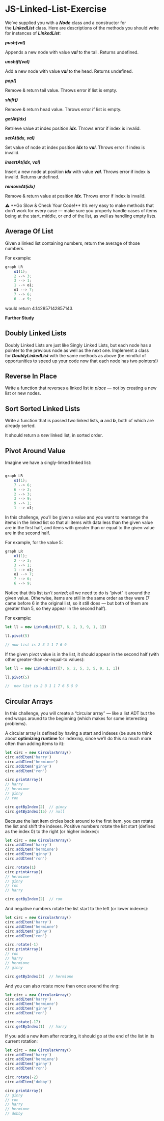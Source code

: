 # JS-Linked-List-Exercise

We’ve supplied you with a ***Node*** class and a constructor for the ***LinkedList*** class. Here are descriptions of the methods you should write for instances of ***LinkedList***:

***push(val)***

Appends a new node with value ***val*** to the tail. Returns undefined.

***unshift(val)***

Add a new node with value ***val*** to the head. Returns undefined.

***pop()***

Remove & return tail value. Throws error if list is empty.

***shift()***

Remove & return head value. Throws error if list is empty.

***getAt(idx)***

Retrieve value at index position ***idx***. Throws error if index is invalid.

***setAt(idx, val)***

Set value of node at index position ***idx*** to ***val***. Throws error if index is invalid.

***insertAt(idx, val)***

Insert a new node at position ***idx*** with value ***val***. Throws error if index is invalid. Returns undefined.

***removeAt(idx)***

Remove & return value at position ***idx***. Throws error if index is invalid.

<aside>
⚠️ **Go Slow & Check Your Code!**
It’s very easy to make methods that don’t work for every case — make sure you properly handle cases of items being at the start, middle, or end of the list, as well as handling empty lists.

</aside>

## **Average Of List**

Given a linked list containing numbers, return the average of those numbers.

For example:

```jsx
graph LR
	o1(1);
	2 --> 3;
	3 --> 1;
	1 --> o1;
	o1 --> 7;
	7 --> 6;
	6 --> 9;
```

 would return 4.142857142857143.

**Further Study**

## **Doubly Linked Lists**

Doubly Linked Lists are just like Singly Linked Lists, but each node has a pointer to the previous node as well as the next one. Implement a class for ***DoublyLinkedList*** with the same methods as above (be mindful of opportunities to speed up your code now that each node has two pointers!)

## **Reverse In Place**

Write a function that reverses a linked list *in place* — not by creating a new list or new nodes.

## **Sort Sorted Linked Lists**

Write a function that is passed two linked lists, ***a*** and ***b***, both of which are already sorted.

It should return a *new* linked list, in sorted order.

## **Pivot Around Value**

Imagine we have a singly-linked linked list:
```jsx

graph LR
	o1(1);
	7 --> 6;
	6 --> 2;
	2 --> 3;
	3 --> 9;
	9 --> 1;
	1 --> o1;
```

 In this challenge, you’ll be given a value and you want to rearrange the items in the linked list so that all items with data less than the given value are in the first half, and items with greater than or equal to the given value are in the second half.

For example, for the value 5:

```jsx
graph LR
	o1(1);
	2 --> 3;
	3 --> 1;
	1 --> o1;
	o1 --> 7;
	7 --> 6;
	6 --> 9;
```

 Notice that this list *isn’t sorted*; all we need to do is “pivot” it around the given value. Otherwise, items are still in the same order as they were (7 came before 6 in the original list, so it still does — but both of them are greater than 5, so they appear in the second half).

For example:

```jsx
let ll = new LinkedList([7, 6, 2, 3, 9, 1, 1])

ll.pivot(5)

// now list is 2 3 1 1 7 6 9
```

If the given pivot value is in the list, it should appear in the second half (with other greater-than-or-equal-to values):

```jsx
let ll = new LinkedList([7, 6, 2, 5, 3, 5, 9, 1, 1])

ll.pivot(5)

//  now list is 2 3 1 1 7 6 5 5 9
```

## **Circular Arrays**

In this challenge, you will create a “circular array” — like a list ADT but the end wraps around to the beginning (which makes for some interesting problems).

A circular array is defined by having a start and indexes (be sure to think about **optimizing runtime** for indexing, since we’ll do this so much more often than adding items to it):

```jsx
let circ = new CircularArray()
circ.addItem('harry')
circ.addItem('hermione')
circ.addItem('ginny')
circ.addItem('ron')

circ.printArray()
// harry
// hermione
// ginny
// ron

circ.getByIndex(2)  // ginny
circ.getByIndex(15) // null
```

Because the last item circles back around to the first item, you can rotate the list and shift the indexes. Positive numbers rotate the list start (defined as the index 0) to the right (or higher indexes):

```jsx
let circ = new CircularArray()
circ.addItem('harry')
circ.addItem('hermione')
circ.addItem('ginny')
circ.addItem('ron')

circ.rotate(1)
circ.printArray()
// hermione
// ginny
// ron
// harry

circ.getByIndex(2)  // ron
```

And negative numbers rotate the list start to the left (or lower indexes):

```jsx
let circ = new CircularArray()
circ.addItem('harry')
circ.addItem('hermione')
circ.addItem('ginny')
circ.addItem('ron')

circ.rotate(-1)
circ.printArray()
// ron
// harry
// hermione
// ginny

circ.getByIndex(2)  // hermione
```

And you can also rotate more than once around the ring:

```jsx
let circ = new CircularArray()
circ.addItem('harry')
circ.addItem('hermione')
circ.addItem('ginny')
circ.addItem('ron')

circ.rotate(-17)
circ.getByIndex(1)  // harry
```
If you add a new item after rotating, it should go at the end of the list in its current rotation:

```jsx
let circ = new CircularArray()
circ.addItem('harry')
circ.addItem('hermione')
circ.addItem('ginny')
circ.addItem('ron')

circ.rotate(-2)
circ.addItem('dobby')

circ.printArray()
// ginny
// ron
// harry
// hermione
// dobby
```

